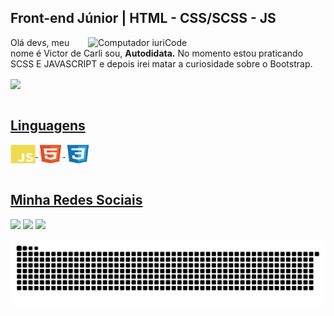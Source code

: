 ## Front-end Júnior | HTML - CSS/SCSS - JS 

<img src="https://raw.githubusercontent.com/MicaelliMedeiros/micaellimedeiros/master/image/computer-illustration.png" min-width="400px" max-width="500px" width="380px" align="right" alt="Computador iuriCode">

<p align="left"> 
  Olá devs, meu nome é Victor de Carli sou, <strong>Autodidata.</strong>
  No momento estou praticando SCSS E JAVASCRIPT e depois irei matar a curiosidade sobre o Bootstrap.
</p>


<div>
  <a href="https://github.com/v0nor">
  <img height="138em" align="center" src="https://github-readme-stats.vercel.app/api/top-langs/?username=v0nor&layout=compact&langs_count=7&theme=radical"/>
</div>
  
<div style="display: inline_block"><br>
  <h2>Linguagens</h2>
  <img align="center" alt="Rafa-Js" height="30" width="40" src="https://raw.githubusercontent.com/devicons/devicon/master/icons/javascript/javascript-plain.svg">
  <img align="center" alt="Rafa-HTML" height="30" width="40" src="https://raw.githubusercontent.com/devicons/devicon/master/icons/html5/html5-original.svg">
  <img align="center" alt="Rafa-CSS" height="30" width="40" src="https://raw.githubusercontent.com/devicons/devicon/master/icons/css3/css3-original.svg">
<div><br>
  <h2>Minha Redes Sociais</h2>
  <a href="https://www.instagram.com/vic_tor.dev/" target="_blank"><img src="https://img.shields.io/badge/-Instagram-%23E4405F?style=for-the-badge&logo=instagram&logoColor=white" target="_blank"></a>
  <a href = "mailto:vonorvictor@gmail.com"><img src="https://img.shields.io/badge/-Gmail-%23333?style=for-the-badge&logo=gmail&logoColor=white" target="_blank"></a>
  <a href="https://www.linkedin.com/in/dev-victor" target="_blank"><img src="https://img.shields.io/badge/-LinkedIn-%230077B5?style=for-the-badge&logo=linkedin&logoColor=white" target="_blank"></a> 

</div>
  
![Snake animation](https://github.com/v0nor/v0nor/blob/output/github-contribution-grid-snake.svg)

